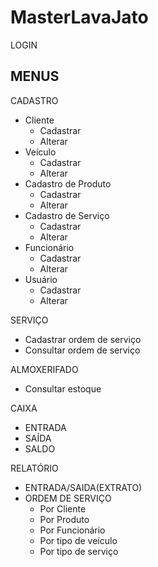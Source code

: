 # MasterLavaJato

LOGIN

## MENUS

CADASTRO
- Cliente
  - Cadastrar
  - Alterar
- Veículo
  - Cadastrar
  - Alterar
- Cadastro de Produto
  - Cadastrar
  - Alterar
- Cadastro de Serviço
  - Cadastrar
  - Alterar
- Funcionário
  - Cadastrar
  - Alterar
- Usuário
  - Cadastrar
  - Alterar

SERVIÇO
- Cadastrar ordem de serviço
- Consultar ordem de serviço

ALMOXERIFADO
- Consultar estoque

CAIXA
- ENTRADA
- SAÍDA
- SALDO

RELATÓRIO
- ENTRADA/SAIDA(EXTRATO)
- ORDEM DE SERVIÇO
  - Por Cliente
  - Por Produto
  - Por Funcionário
  - Por tipo de veículo
  - Por tipo de serviço